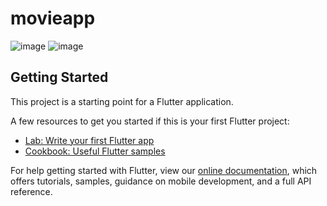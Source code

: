 # movieapp

![image](https://user-images.githubusercontent.com/81035527/149531850-b1192859-58af-44dd-ae1b-830e36d4ed5b.png) ![image](https://user-images.githubusercontent.com/81035527/149532246-7ae40fd8-ea64-4f60-baf4-adeee07e7d23.png)


## Getting Started

This project is a starting point for a Flutter application.

A few resources to get you started if this is your first Flutter project:

- [Lab: Write your first Flutter app](https://flutter.dev/docs/get-started/codelab)
- [Cookbook: Useful Flutter samples](https://flutter.dev/docs/cookbook)

For help getting started with Flutter, view our
[online documentation](https://flutter.dev/docs), which offers tutorials,
samples, guidance on mobile development, and a full API reference.
